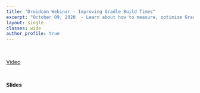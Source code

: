 ```yaml
---
title: "Droidcon Webinar - Improving Gradle Build Times"
excerpt: "October 09, 2020  - Learn about how to measure, optimize Gradle build times."
layout: single
classes: wide
author_profile: true
---
```


<br />

[Video](https://www.droidcon.com/2022/04/29/improving-gradle-build-times/)

<br/>

**Slides**

<script async class="speakerdeck-embed" data-id="fd1f16e3cc63420ea640412cad8a5815" data-ratio="1.77777777777778" src="//speakerdeck.com/assets/embed.js"></script>
